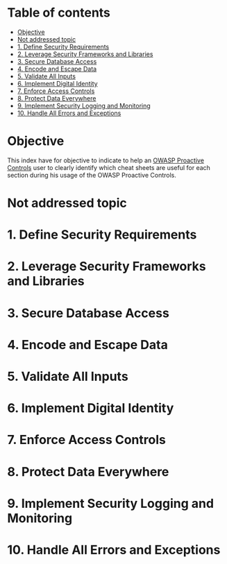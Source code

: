 # Table of contents

<!-- Table of contents generated with markdown-toc https://ecotrust-canada.github.io/markdown-toc/ -->

- [Objective](#objective)
- [Not addressed topic](#not-addressed-topic)
- [1. Define Security Requirements](#1-define-security-requirements)
- [2. Leverage Security Frameworks and Libraries](#2-leverage-security-frameworks-and-libraries)
- [3. Secure Database Access](#3-secure-database-access)
- [4. Encode and Escape Data](#4-encode-and-escape-data)
- [5. Validate All Inputs](#5-validate-all-inputs)
- [6. Implement Digital Identity](#6-implement-digital-identity)
- [7. Enforce Access Controls](#7-enforce-access-controls)
- [8. Protect Data Everywhere](#8-protect-data-everywhere)
- [9. Implement Security Logging and Monitoring](#9-implement-security-logging-and-monitoring)
- [10. Handle All Errors and Exceptions](#10-handle-all-errors-and-exceptions)

# Objective

This index have for objective to indicate to help an [OWASP Proactive Controls](https://www.owasp.org/index.php/OWASP_Proactive_Controls) user to clearly identify which cheat sheets are useful for each section during his usage of the OWASP Proactive Controls.

# Not addressed topic

# 1. Define Security Requirements

# 2. Leverage Security Frameworks and Libraries

# 3. Secure Database Access

# 4. Encode and Escape Data

# 5. Validate All Inputs

# 6. Implement Digital Identity

# 7. Enforce Access Controls

# 8. Protect Data Everywhere

# 9. Implement Security Logging and Monitoring

# 10. Handle All Errors and Exceptions
